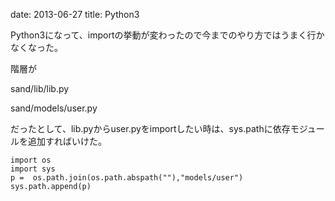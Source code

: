 date: 2013-06-27
title: Python3


Python3になって、importの挙動が変わったので今までのやり方ではうまく行かなくなった。

階層が

sand/lib/lib.py

sand/models/user.py

だったとして、lib.pyからuser.pyをimportしたい時は、sys.pathに依存モジュールを追加すればいけた。




    import os
    import sys
    p =  os.path.join(os.path.abspath(""),"models/user")
    sys.path.append(p)

